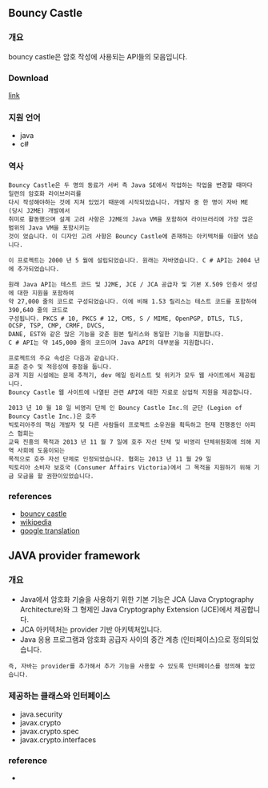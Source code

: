 ## Bouncy Castle
### 개요
bouncy castle은 암호 작성에 사용되는 API들의 모음입니다.

### Download
[link](http://www.bouncycastle.org/java.html)

### 지원 언어
- java
- c#

### 역사
```
Bouncy Castle은 두 명의 동료가 서버 측 Java SE에서 작업하는 작업을 변경할 때마다 일련의 암호화 라이브러리를
다시 작성해야하는 것에 지쳐 있었기 때문에 시작되었습니다. 개발자 중 한 명이 자바 ME (당시 J2ME) 개발에서
취미로 활동했으며 설계 고려 사항은 J2ME의 Java VM을 포함하여 라이브러리에 가장 많은 범위의 Java VM을 포함시키는
것이 었습니다. 이 디자인 고려 사항은 Bouncy Castle에 존재하는 아키텍처를 이끌어 냈습니다.

이 프로젝트는 2000 년 5 월에 설립되었습니다. 원래는 자바였습니다. C # API는 2004 년에 추가되었습니다.

원래 Java API는 테스트 코드 및 J2ME, JCE / JCA 공급자 및 기본 X.509 인증서 생성에 대한 지원을 포함하여
약 27,000 줄의 코드로 구성되었습니다. 이에 비해 1.53 릴리스는 테스트 코드를 포함하여 390,640 줄의 코드로
구성됩니다. PKCS # 10, PKCS # 12, CMS, S / MIME, OpenPGP, DTLS, TLS, OCSP, TSP, CMP, CRMF, DVCS, 
DANE, EST와 같은 많은 기능을 갖춘 원본 릴리스와 동일한 기능을 지원합니다.
C # API는 약 145,000 줄의 코드이며 Java API의 대부분을 지원합니다.

프로젝트의 주요 속성은 다음과 같습니다.
표준 준수 및 적응성에 중점을 둡니다.
공개 지원 시설에는 문제 추적기, dev 메일 링리스트 및 위키가 모두 웹 사이트에서 제공됩니다.
Bouncy Castle 웹 사이트에 나열된 관련 API에 대한 자료로 상업적 지원을 제공합니다.

2013 년 10 월 18 일 비영리 단체 인 Bouncy Castle Inc.의 군단 (Legion of Bouncy Castle Inc.)은 호주
빅토리아주의 핵심 개발자 및 다른 사람들이 프로젝트 소유권을 획득하고 현재 진행중인 아피스 협회는
교육 진흥의 목적과 2013 년 11 월 7 일에 호주 자선 단체 및 비영리 단체위원회에 의해 지역 사회에 도움이되는 
목적으로 호주 자선 단체로 인정되었습니다. 협회는 2013 년 11 월 29 일 
빅토리아 소비자 보호국 (Consumer Affairs Victoria)에서 그 목적을 지원하기 위해 기금 모금을 할 권한이있었습니다.
```

### references
- [bouncy castle](http://www.bouncycastle.org/java.html)
- [wikipedia](https://en.wikipedia.org/wiki/Bouncy_Castle_(cryptography))
- [google translation](https://www.google.com/search?ei=Kk8GXP78FIL-8QXYqL24Aw&q=%EB%B2%88%EC%97%AD%EA%B8%B0&oq=%EB%B2%88%EC%97%AD%EA%B8%B0&gs_l=psy-ab.12...0.0..266970...0.0..0.0.0.......0......gws-wiz.XgI5Z0Og5Sw)


## JAVA provider framework
### 개요
- Java에서 암호화 기술을 사용하기 위한 기본 기능은 JCA (Java Cryptography Architecture)와 그 형제인 Java Cryptography Extension (JCE)에서 제공합니다.
- JCA 아키텍처는 provider 기반 아키텍처입니다.
- Java 응용 프로그램과 암호화 공급자 사이의 중간 계층 (인터페이스)으로 정의되었습니다.
```
즉, 자바는 provider를 추가해서 추가 기능을 사용할 수 있도록 인터페이스를 정의해 놓았습니다.
```

### 제공하는 클래스와 인터페이스
- java.security
- javax.crypto
- javax.crypto.spec
- javax.crypto.interfaces

### reference
- 

